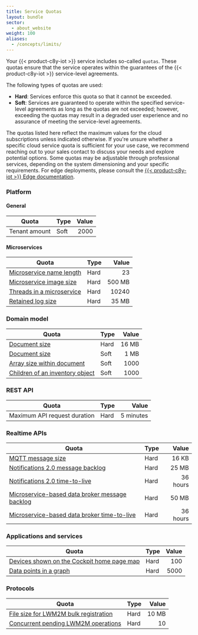 ```yaml
---
title: Service Quotas
layout: bundle
sector:
  - about_website
weight: 100
aliases:
  - /concepts/limits/
---
```


Your {{< product-c8y-iot >}} service includes so-called ``quotas``. These quotas ensure that the service operates within the guarantees of the {{< product-c8y-iot >}} service-level agreements.

The following types of quotas are used:

* **Hard**: Services enforce this quota so that it cannot be exceeded.
* **Soft**: Services are guaranteed to operate within the specified service-level agreements as long as the quotas are not exceeded; however, exceeding the quotas may result in a degraded user experience and no assurance of meeting the service-level agreements.
<!-- * **Configurable**: Services enforce this quota, but a change of the quota may be requested through technical support. A change in the quota may impact the service price.-->

The quotas listed here reflect the maximum values for the cloud subscriptions unless indicated otherwise. If you're unsure whether a specific cloud service quota is sufficient for your use case, we recommend reaching out to your sales contact to discuss your needs and explore potential options. Some quotas may be adjustable through professional services, depending on the system dimensioning and your specific requirements. For edge deployments, please consult the [{{< product-c8y-iot >}} Edge documentation](/edge).

### Platform

#### General

| Quota         | Type | Value |
| ------------- | ---- | ----: |
| Tenant amount | Soft |  2000 |

#### Microservices

| Quota                                                                                              | Type |  Value |
| -------------------------------------------------------------------------------------------------- | ---- | -----: |
| [Microservice name length](/microservice-sdk/general-aspects/#packing)                             | Hard |     23 |
| [Microservice image size](/standard-tenant/ecosystem/#to-add-a-microservice-as-custom-application) | Hard | 500 MB |
| [Threads in a microservice](/microservice-sdk/general-aspects/#images-and-containers)              | Hard |  10240 |
| [Retained log size](/standard-tenant/ecosystem/#log-files)                                         | Hard |  35 MB |


### Domain model

| Quota                                                                | Type | Value |
| -------------------------------------------------------------------- | ---- | ----: |
| [Document size](/concepts/domain-model/#fragments)                   | Hard | 16 MB |
| [Document size](/concepts/domain-model/#fragments)                   | Soft |  1 MB |
| [Array size within document](/concepts/domain-model/#fragments)      | Soft |  1000 |
| [Children of an inventory object](/concepts/domain-model/#fragments) | Soft |  1000 |


### REST API

| Quota                        | Type |     Value |
| ---------------------------- | ---- | --------: |
| Maximum API request duration | Hard | 5 minutes |

### Realtime APIs

| Quota                                                                                                                                                                                   | Type |    Value |
| --------------------------------------------------------------------------------------------------------------------------------------------------------------------------------------- | ---- | -------: |
| [MQTT message size](/device-integration/mqtt/)                                                                                                                                          | Hard |    16 KB |
| [Notifications 2.0 message backlog](/change-logs/?#cumulocity-undefined-advance-notice-of-reduced-storage-limits-for-notifications-2.0-and-microservice-based-data-broker)              | Hard |    25 MB |
| [Notifications 2.0 time-to-live](/change-logs/?#cumulocity-undefined-advance-notice-of-reduced-storage-limits-for-notifications-2.0-and-microservice-based-data-broker)                 | Hard | 36 hours |
| [Microservice-based data broker message backlog](/change-logs/?#cumulocity-undefined-advance-notice-of-reduced-storage-limits-for-notifications-2.0-and-microservice-based-data-broker) | Hard |    50 MB |
| [Microservice-based data broker time-to-live](/change-logs/?#cumulocity-undefined-advance-notice-of-reduced-storage-limits-for-notifications-2.0-and-microservice-based-data-broker)    | Hard | 36 hours |

### Applications and services

| Quota                                                                                         | Type | Value |
| --------------------------------------------------------------------------------------------- | ---- | ----: |
| [Devices shown on the Cockpit home page map](/cockpit/home-dashboard/)                        | Hard |   100 |
| [Data points in a graph](/device-management-application/viewing-device-details/#measurements) | Hard |  5000 |

### Protocols

| Quota                                                                                          | Type | Value |
| ---------------------------------------------------------------------------------------------- | ---- | ----: |
| [File size for LWM2M bulk registration](/protocol-integration/lwm2m/#bulk-device-registration) | Hard | 10 MB |
| [Concurrent pending LWM2M operations](/protocol-integration/lwm2m/#device-operations-handling) | Hard |    10 |
